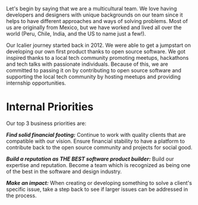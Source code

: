 Let's begin by saying that we are a multicultural team. We love having developers
and designers with unique backgrounds on our team since it helps to have
different approaches and ways of solving problems. Most of us are originally
from Mexico, but we have worked and lived all over the world (Peru, Chile,
India, and the US to name just a few!).

Our Icalier journey started back in 2012. We were able to get a jumpstart on
developing our own first product thanks to open source software. We got inspired
thanks to a local tech community promoting meetups, hackathons and tech talks
with passionate individuals. Because of this, we are committed to passing it on
by contributing to open source software and supporting the local tech community
by hosting meetups and providing internship opportunities.

<h1 class="article-title"> Internal Priorities</h1>

Our top 3 business priorities are:

***Find solid financial footing:*** Continue to work with quality clients that are compatible with our vision. Ensure financial stability to have a platform to contribute back to the open source community and projects for social good.

***Build a reputation as THE BEST software product builder:*** Build our expertise and reputation. Become a team which is recognized as being one of the best in the software and design industry.

***Make an impact:*** When creating or developing something to solve a client's specific issue, take a step back to see if larger issues can be addressed in the process.
